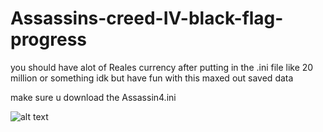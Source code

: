 # Assassins-creed-IV-black-flag-progress
you should have alot of Reales currency after putting in the .ini file like 20 million or something idk but have fun with this maxed out saved data

make sure u download the Assassin4.ini

![alt text](https://cdn.discordapp.com/attachments/1222736104357236828/1228876242409881711/image.png?ex=662da32f&is=661b2e2f&hm=9b8f22fbc33759f09ec2b12a3a2a5d2888623256281b19255b9cff7d8321cd03&)

